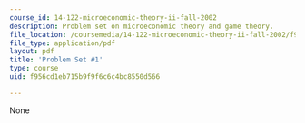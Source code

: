 ```yaml
---
course_id: 14-122-microeconomic-theory-ii-fall-2002
description: Problem set on microeconomic theory and game theory.
file_location: /coursemedia/14-122-microeconomic-theory-ii-fall-2002/f956cd1eb715b9f9f6c6c4bc8550d566_ps1q.pdf
file_type: application/pdf
layout: pdf
title: 'Problem Set #1'
type: course
uid: f956cd1eb715b9f9f6c6c4bc8550d566

---
```

None